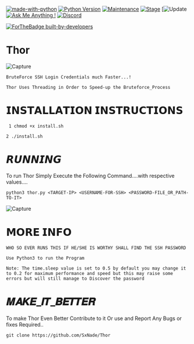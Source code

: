 [![made-with-python](https://img.shields.io/badge/Made%20with-Python-1f425f.svg)](https://www.python.org/)
[![Python Version](https://img.shields.io/badge/python-3.6+-green)](https://www.python.org)
[![Maintenance](https://img.shields.io/badge/Maintained%3F-yes-green.svg)](https://github.com/SxNade)
[![Stage](https://img.shields.io/badge/Release-Stable-brightgreen.svg)]()
[![Update](https://img.shields.io/badge/updated-today-brightgreen)
[![Ask Me Anything !](https://img.shields.io/badge/Ask%20me-anything-1abc9c.svg)](https://github.com/SxNade)
[![Discord](https://img.shields.io/discord/591914197219016707.svg?label=&logo=discord&logoColor=ffffff&color=7389D8&labelColor=6A7EC2)](https://github.com/SxNade)


[![ForTheBadge built-by-developers](http://ForTheBadge.com/images/badges/built-by-developers.svg)](https://github.com/SxNade)

# Thor
![Capture](https://media.tenor.com/images/eb475c7bcb0bd53b01ff4a279c637bb4/tenor.gif)

`BruteForce SSH Login Credentials much Faster...!`

`Thor Uses Threading in Order to Speed-up the Bruteforce_Process`


# 𝗜𝗡𝗦𝗧𝗔𝗟𝗟𝗔𝗧𝗜𝗢𝗡 𝗜𝗡𝗦𝗧𝗥𝗨𝗖𝗧𝗜𝗢𝗡𝗦

` 1 chmod +x install.sh`

`2 ./install.sh`


# 𝙍𝙐𝙉𝙉𝙄𝙉𝙂
To run Thor Simply Execute the Following Command....with respective values....

`python3 thor.py <TARGET-IP> <USERNAME-FOR-SSH> <PASSWORD-FILE_OR_PATH-TO-IT>`

![Capture](https://raw.githubusercontent.com/SxNade/Thor/main/thor.png)

# 𝗠𝗢𝗥𝗘 𝗜𝗡𝗙𝗢
`WHO SO EVER RUNS THIS IF HE/SHE IS WORTHY SHALL FIND THE SSH PASSWORD`

`Use Python3 to run the Program`

`Note: The time.sleep value is set to 0.5 by default you may change it to 0.2 for maximum performance and speed but this may raise some errors but will still manage to Discover the password`

# 𝑴𝑨𝑲𝑬_𝑰𝑻_𝑩𝑬𝑻𝑻𝑬𝑹
To make Thor Even Better Contribute to it Or use and Report Any Bugs or fixes Required..

`git clone https://github.com/SxNade/Thor`

